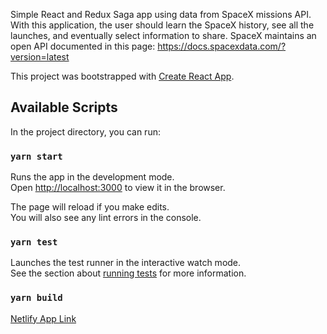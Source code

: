 Simple React and Redux Saga app using data from SpaceX missions API. With this application, the user should learn the SpaceX history, see all the launches, and eventually select information to share.
SpaceX maintains an open API documented in this page: https://docs.spacexdata.com/?version=latest


This project was bootstrapped with [Create React App](https://github.com/facebook/create-react-app).

## Available Scripts

In the project directory, you can run:

### `yarn start`

Runs the app in the development mode.<br />
Open [http://localhost:3000](http://localhost:3000) to view it in the browser.

The page will reload if you make edits.<br />
You will also see any lint errors in the console.

### `yarn test`

Launches the test runner in the interactive watch mode.<br />
See the section about [running tests](https://facebook.github.io/create-react-app/docs/running-tests) for more information.

### `yarn build`


[Netlify App Link](https://spacex-01.netlify.app)
